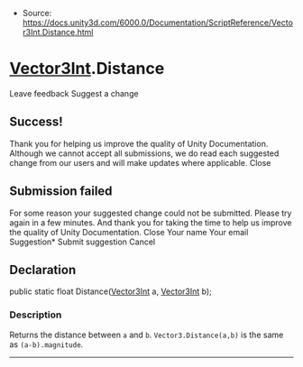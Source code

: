 * Source: https://docs.unity3d.com/6000.0/Documentation/ScriptReference/Vector3Int.Distance.html

#  [Vector3Int](https://docs.unity3d.com/6000.0/Documentation/ScriptReference/Vector3Int.html).Distance
Leave feedback
Suggest a change
## Success!
Thank you for helping us improve the quality of Unity Documentation. Although we cannot accept all submissions, we do read each suggested change from our users and will make updates where applicable.
Close
## Submission failed
For some reason your suggested change could not be submitted. Please <a>try again</a> in a few minutes. And thank you for taking the time to help us improve the quality of Unity Documentation.
Close
Your name Your email Suggestion* Submit suggestion
Cancel
## Declaration
public static float Distance([Vector3Int](https://docs.unity3d.com/6000.0/Documentation/ScriptReference/Vector3Int.html) a, [Vector3Int](https://docs.unity3d.com/6000.0/Documentation/ScriptReference/Vector3Int.html) b); 
### Description
Returns the distance between `a` and `b`.
`Vector3.Distance(a,b)` is the same as `(a-b).magnitude`.
* * *
